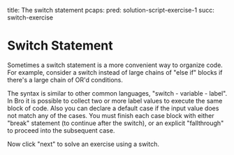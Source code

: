title: The switch statement
pcaps:
pred: solution-script-exercise-1
succ: switch-exercise

Switch Statement
=====================

Sometimes a switch statement is a more convenient way to organize code.
For example, consider a switch instead of large chains of "else if"
blocks if there's a large chain of OR'd conditions.

The syntax is similar to other common languages, "switch - variable - label".
In Bro it is possible to collect two or more label values to execute the same block of code.
Also you can declare a default case if the input value does not match any of the cases.
You must finish each case block with either "break" statement (to
continue after the switch), or an explicit "fallthrough" to proceed
into the subsequent case.

Now click "next" to solve an exercise using a switch.
